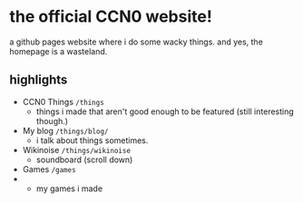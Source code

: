 # the official CCN0 website!

a github pages website where i do some wacky things. and yes, the homepage is a wasteland.

## highlights

- CCN0 Things `/things`
   - things i made that aren't good enough to be featured (still interesting though.)
- My blog `/things/blog/`
   - i talk about things sometimes.
- Wikinoise `/things/wikinoise`
   - soundboard (scroll down)
- Games `/games`
-  - my games i made

